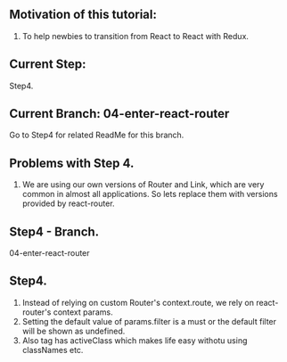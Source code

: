 ## Motivation of this tutorial:
   1. To help newbies to transition from React to React with Redux.

## Current Step: 
  Step4.

## Current Branch: 04-enter-react-router
  Go to Step4 for related ReadMe for this branch.

## Problems with Step 4.
1. We are using our own versions of Router and Link, which are very common in almost all applications.
   So lets replace them with versions provided by react-router.


## Step4 - Branch. 
04-enter-react-router


## Step4. 
 1. Instead of relying on custom Router's context.route, we rely on react-router's context params.
 2. Setting the default value of params.filter is a must or the default filter will be shown as undefined.
 3. Also <Link> tag has activeClass which makes life easy withotu using classNames etc.



